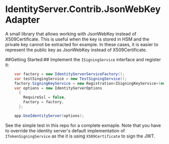 # IdentityServer.Contrib.JsonWebKeyAdapter
A small library that allows working with JsonWebKey instead of X509Certificate.
This is useful when the key is stored in HSM and the private key cannot be extracted for example. In these cases, it is easier to represent the public key as JsonWebKey instead of X509Certificate.

##Getting Started:##
Implement the ```ISigningService``` interface and register it:

```csharp
    var factory = new IdentityServerServiceFactory();
    var testSingingService = new TestSigningService();
    factory.SigningKeyService = new Registration<ISigningKeyService>(new SigningKeyService(testSingingService));
    var options = new IdentityServerOptions
      {
        RequireSsl = false,
        Factory = factory,
      };

    app.UseIdentityServer(options);
```

See the simple test in this repo for a complete exmaple.
Note that you have to override the identity server's default implementation of ```ITokenSigningService``` as the it is using ```X509Certificate``` to sign the JWT.
